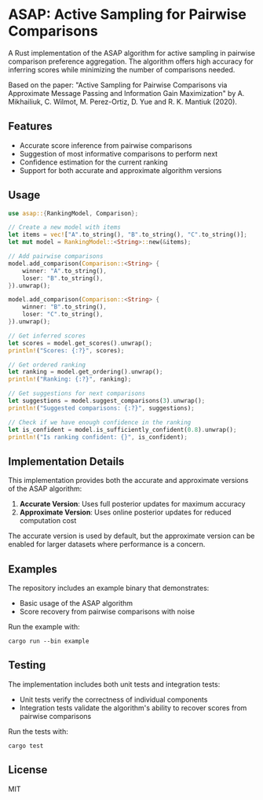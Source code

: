 # ASAP: Active Sampling for Pairwise Comparisons

A Rust implementation of the ASAP algorithm for active sampling in pairwise comparison preference aggregation. The algorithm offers high accuracy for inferring scores while minimizing the number of comparisons needed.

Based on the paper: "Active Sampling for Pairwise Comparisons via Approximate Message Passing and Information Gain Maximization" by A. Mikhailiuk, C. Wilmot, M. Perez-Ortiz, D. Yue and R. K. Mantiuk (2020).

## Features

- Accurate score inference from pairwise comparisons
- Suggestion of most informative comparisons to perform next
- Confidence estimation for the current ranking
- Support for both accurate and approximate algorithm versions

## Usage

```rust
use asap::{RankingModel, Comparison};

// Create a new model with items
let items = vec!["A".to_string(), "B".to_string(), "C".to_string()];
let mut model = RankingModel::<String>::new(&items);

// Add pairwise comparisons
model.add_comparison(Comparison::<String> {
    winner: "A".to_string(),
    loser: "B".to_string(),
}).unwrap();

model.add_comparison(Comparison::<String> {
    winner: "B".to_string(),
    loser: "C".to_string(),
}).unwrap();

// Get inferred scores
let scores = model.get_scores().unwrap();
println!("Scores: {:?}", scores);

// Get ordered ranking
let ranking = model.get_ordering().unwrap();
println!("Ranking: {:?}", ranking);

// Get suggestions for next comparisons
let suggestions = model.suggest_comparisons(3).unwrap();
println!("Suggested comparisons: {:?}", suggestions);

// Check if we have enough confidence in the ranking
let is_confident = model.is_sufficiently_confident(0.8).unwrap();
println!("Is ranking confident: {}", is_confident);
```

## Implementation Details

This implementation provides both the accurate and approximate versions of the ASAP algorithm:

1. **Accurate Version**: Uses full posterior updates for maximum accuracy
2. **Approximate Version**: Uses online posterior updates for reduced computation cost

The accurate version is used by default, but the approximate version can be enabled for larger datasets where performance is a concern.

## Examples

The repository includes an example binary that demonstrates:
- Basic usage of the ASAP algorithm
- Score recovery from pairwise comparisons with noise

Run the example with:
```
cargo run --bin example
```

## Testing

The implementation includes both unit tests and integration tests:
- Unit tests verify the correctness of individual components
- Integration tests validate the algorithm's ability to recover scores from pairwise comparisons

Run the tests with:
```
cargo test
```

## License

MIT
